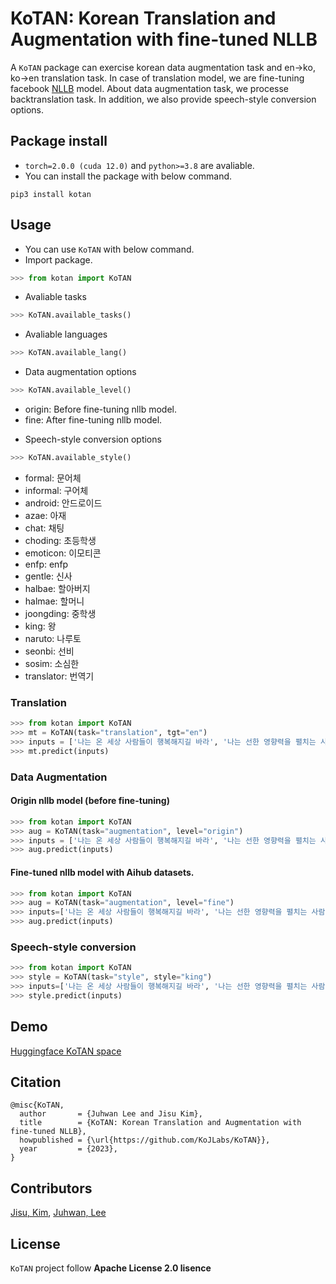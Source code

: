 # KoTAN: Korean Translation and Augmentation with fine-tuned NLLB

A `KoTAN` package can exercise korean data augmentation task and en->ko, ko->en translation task.
In case of translation model, we are fine-tuning facebook [NLLB](https://arxiv.org/abs/2207.04672) model. About data augmentation task, we processe backtranslation task.
In addition, we also provide speech-style conversion options.

## Package install
* `torch=2.0.0 (cuda 12.0)` and `python>=3.8` are avaliable.
* You can install the package with below command.
```
pip3 install kotan
```

## Usage
* You can use `KoTAN` with below command.
* Import package.
```python
>>> from kotan import KoTAN
```
* Avaliable tasks
```python
>>> KoTAN.available_tasks()
```
* Avaliable languages
```python
>>> KoTAN.available_lang()
```
* Data augmentation options
```python
>>> KoTAN.available_level()
```
  - origin: Before fine-tuning nllb model.
  - fine: After fine-tuning nllb model.
* Speech-style conversion options
```python
>>> KoTAN.available_style()
```
* formal: 문어체
* informal: 구어체
* android: 안드로이드
* azae: 아재
* chat: 채팅
* choding: 초등학생
* emoticon: 이모티콘
* enfp: enfp
* gentle: 신사
* halbae: 할아버지
* halmae: 할머니
* joongding: 중학생
* king: 왕
* naruto: 나루토
* seonbi: 선비
* sosim: 소심한
* translator: 번역기

### Translation
```python
>>> from kotan import KoTAN
>>> mt = KoTAN(task="translation", tgt="en")
>>> inputs = ['나는 온 세상 사람들이 행복해지길 바라', '나는 선한 영향력을 펼치는 사람이 되고 싶어']
>>> mt.predict(inputs)
```

### Data Augmentation

#### Origin nllb model (before fine-tuning)
```python
>>> from kotan import KoTAN
>>> aug = KoTAN(task="augmentation", level="origin")
>>> inputs = ['나는 온 세상 사람들이 행복해지길 바라', '나는 선한 영향력을 펼치는 사람이 되고 싶어']
>>> aug.predict(inputs)
```

#### Fine-tuned nllb model with Aihub datasets.
```python
>>> from kotan import KoTAN
>>> aug = KoTAN(task="augmentation", level="fine")
>>> inputs=['나는 온 세상 사람들이 행복해지길 바라', '나는 선한 영향력을 펼치는 사람이 되고 싶어']
>>> aug.predict(inputs)
```

### Speech-style conversion
```python
>>> from kotan import KoTAN
>>> style = KoTAN(task="style", style="king")
>>> inputs=['나는 온 세상 사람들이 행복해지길 바라', '나는 선한 영향력을 펼치는 사람이 되고 싶어']
>>> style.predict(inputs)
```

## Demo
[Huggingface KoTAN space](https://huggingface.co/spaces/KoJLabs/KoTAN)

## Citation
```
@misc{KoTAN,
  author       = {Juhwan Lee and Jisu Kim},
  title        = {KoTAN: Korean Translation and Augmentation with fine-tuned NLLB},
  howpublished = {\url{https://github.com/KoJLabs/KoTAN}},
  year         = {2023},
}
```

## Contributors
[Jisu, Kim](https://github.com/merry555), [Juhwan, Lee](https://github.com/juhwanlee-diquest)

## License
`KoTAN` project follow **Apache License 2.0 lisence**
